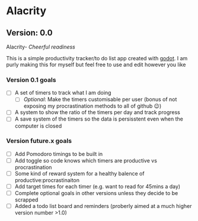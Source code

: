 # Alacrity
## Version: 0.0
 Alacrity- _Cheerful readiness_

 This is a simple productivity tracker/to do list app created with [godot](godotengine.org/). I am purly making this for myself but feel free to use and edit however you like

 ### Version 0.1 goals
 - [ ] A set of timers to track what I am doing
   - [ ] _Optional_: Make the timers customisable per user (bonus of not exposing my procrastination methods to all of github :wink:)
 - [ ] A system to show the ratio of the timers per day and track progress
 - [ ] A save system of the timers so the data is persisstent even when the computer is closed

### Version future.x goals
 - [ ] Add Pomodoro timings to be built in
 - [ ] Add toggle so code knows which timers are productive vs procrastination
 - [ ] Some kind of reward system for a healthy balence of productive:procrastinaiton
 - [ ] Add target times for each timer (e.g. want to read for 45mins a day)
 - [ ] Complete optional goals in other versions unless they decide to be scrapped
 - [ ] Added a todo list board and reminders (proberly aimed at a much higher version number >1.0)